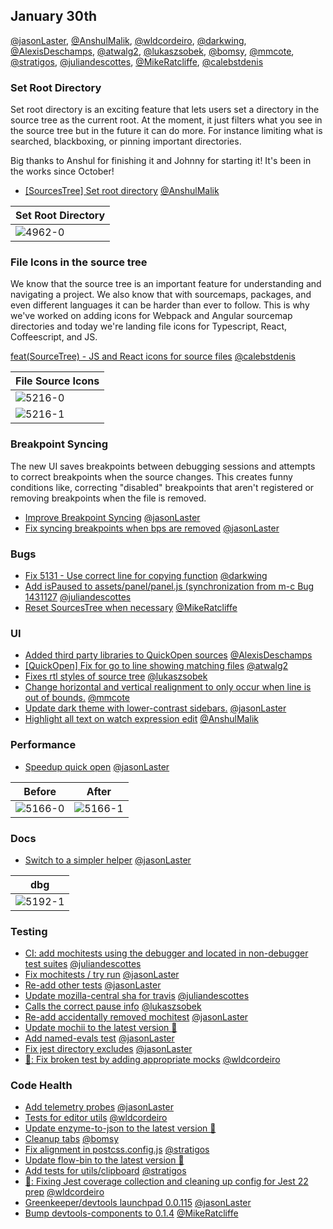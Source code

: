 ## January 30th


[@jasonLaster], [@AnshulMalik], [@wldcordeiro], [@darkwing], [@AlexisDeschamps], [@atwalg2], [@lukaszsobek], [@bomsy], [@mmcote], [@stratigos], [@juliandescottes], [@MikeRatcliffe], [@calebstdenis]


### Set Root Directory

Set root directory is an exciting feature that lets users set a directory in the source tree as the current root. At the moment, it just filters what you see in the source tree but in the future it can do more. For instance limiting what is searched, blackboxing, or pinning important directories.

Big thanks to Anshul for finishing it and Johnny for starting it! It's been in the works since October!

+ [[SourcesTree] Set root directory][4962] [@AnshulMalik]

| Set Root Directory |
|--|
| ![4962-0] |

### File Icons in the source tree

We know that the source tree is an important feature for understanding and navigating a project.
We also know that with sourcemaps, packages, and even different languages it can be harder than ever to follow. This is why we've worked on adding icons for Webpack and Angular sourcemap directories and today we're landing file icons for Typescript, React, Coffeescript, and JS.

[feat(SourceTree) - JS and React icons for source files][5216] [@calebstdenis]


| File Source Icons |
|--|
| ![5216-0] |
| ![5216-1] |

### Breakpoint Syncing

The new UI saves breakpoints between debugging sessions and attempts to correct breakpoints when the source changes. This creates funny conditions like, correcting "disabled" breakpoints that aren't registered or removing breakpoints when the file is removed.

+ [Improve Breakpoint Syncing][5160] [@jasonLaster]
+ [Fix syncing breakpoints when bps are removed][5176] [@jasonLaster]

### Bugs

+ [Fix 5131 - Use correct line for copying function][5147] [@darkwing]
+ [Add isPaused to assets/panel/panel.js (synchronization from m-c Bug 1431127][5194] [@juliandescottes]
+ [Reset SourcesTree when necessary][5200] [@MikeRatcliffe]

### UI


+ [Added third party libraries to QuickOpen sources][5154] [@AlexisDeschamps]
+ [[QuickOpen] Fix for go to line showing matching files][5161] [@atwalg2]
+ [Fixes rtl styles of source tree][5180] [@lukaszsobek]
+ [Change horizontal and vertical realignment to only occur when line is out of bounds.][5182] [@mmcote]
+ [Update dark theme with lower-contrast sidebars.][5196] [@jasonLaster]
+ [Highlight all text on watch expression edit][5226] [@AnshulMalik]


### Performance

+ [Speedup quick open][5166] [@jasonLaster]

| Before | After |
|--| -- |
| ![5166-0] | ![5166-1] |

### Docs

+ [Switch to a simpler helper][5192] [@jasonLaster]

| dbg |
|--|
| ![5192-1] |

### Testing

+ [CI: add mochitests using the debugger and located in non-debugger test suites][5197] [@juliandescottes]
+ [Fix mochitests / try run][5202] [@jasonLaster]
+ [Re-add other tests][5208] [@jasonLaster]
+ [Update mozilla-central sha for travis][5211] [@juliandescottes]
+ [Calls the correct pause info][5217] [@lukaszsobek]
+ [Re-add accidentally removed mochitest][5221] [@jasonLaster]
+ [Update mochii to the latest version 🚀][5227]
+ [Add named-evals test][5231] [@jasonLaster]
+ [Fix jest directory excludes][5236] [@jasonLaster]
+ [🐛: Fix broken test by adding appropriate mocks][5242] [@wldcordeiro]


### Code Health


+ [Add telemetry probes][4665] [@jasonLaster]
+ [Tests for editor utils][5129] [@wldcordeiro]
+ [Update enzyme-to-json to the latest version 🚀][5178]
+ [Cleanup tabs][5181] [@bomsy]
+ [Fix alignment in postcss.config.js][5183] [@stratigos]
+ [Update flow-bin to the latest version 🚀][5187]
+ [Add tests for utils/clipboard][5188] [@stratigos]
+ [🔧: Fixing Jest coverage collection and cleaning up config for Jest 22 prep][5193] [@wldcordeiro]
+ [Greenkeeper/devtools launchpad 0.0.115][5199] [@jasonLaster]
+ [Bump devtools-components to 0.1.4][5213] [@MikeRatcliffe]

[4962-0]: https://user-images.githubusercontent.com/7821757/34243491-14c5a780-e647-11e7-9c56-681fb6a581ad.gif
[5154-0]: https://user-images.githubusercontent.com/12681350/35184937-e014014a-fdc9-11e7-8897-aeb58d0f78df.png
[5154-1]: https://user-images.githubusercontent.com/12681350/35184958-21aad4c6-fdca-11e7-9f84-c259af74d12a.png
[5161-0]: https://user-images.githubusercontent.com/23143862/35191645-507af70c-fe4e-11e7-916f-5f81b1a4d53d.png
[5161-1]: https://user-images.githubusercontent.com/23143862/35191649-635a0908-fe4e-11e7-9264-b43861231a31.png
[5166-0]: https://user-images.githubusercontent.com/254562/35196375-35133da2-fe9f-11e7-9fe4-9ff478f43b56.png
[5166-1]: https://user-images.githubusercontent.com/254562/35196376-3cc11308-fe9f-11e7-871a-85f3ceaa6baf.png
[5180-0]: https://user-images.githubusercontent.com/23530054/35303238-869cd7e8-0091-11e8-9230-ad43de7bd182.gif
[5182-0]: https://user-images.githubusercontent.com/14250545/35310212-88069b4c-006d-11e8-98b3-264c0f42a803.gif
[5182-1]: https://user-images.githubusercontent.com/14250545/35310252-b9cc93f2-006d-11e8-97f3-abe4c2c6f822.gif
[5182-2]: https://user-images.githubusercontent.com/14250545/35310438-9e8d662e-006e-11e8-82c2-d2e32e6e0e40.png
[5182-3]: https://user-images.githubusercontent.com/14250545/35310441-a42199b6-006e-11e8-8c0b-88a7da7d5341.png
[5192-0]: https://user-images.githubusercontent.com/254562/35367590-1808ba10-014d-11e8-8c3a-68611e580e49.png
[5192-1]: https://user-images.githubusercontent.com/254562/35367620-4408a4ea-014d-11e8-8f63-171915194297.png
[5216-0]: https://user-images.githubusercontent.com/7321311/35461371-a19f540a-02b5-11e8-8ead-21c9a0ac595c.png
[5216-1]: https://user-images.githubusercontent.com/7321311/35461386-bbc858b8-02b5-11e8-953a-2f311a6f35c1.png
[5216-2]: https://user-images.githubusercontent.com/7321311/35461404-d5ae017e-02b5-11e8-82fb-05e3181ab3dd.png
[5221-0]: https://user-images.githubusercontent.com/254562/35477843-59041cda-039b-11e8-8960-3ae416cdb8c8.png
[5221-1]: https://user-images.githubusercontent.com/254562/35477844-590f63c4-039b-11e8-9a37-14d5ddf88be3.png
[5226-0]: https://user-images.githubusercontent.com/7821757/35484961-50a5baf6-047e-11e8-83de-033402a8529a.gif
[4665]: https://github.com/firefox-devtools/debugger.html/pull/4665
[4962]: https://github.com/firefox-devtools/debugger.html/pull/4962
[5129]: https://github.com/firefox-devtools/debugger.html/pull/5129
[5147]: https://github.com/firefox-devtools/debugger.html/pull/5147
[5154]: https://github.com/firefox-devtools/debugger.html/pull/5154
[5160]: https://github.com/firefox-devtools/debugger.html/pull/5160
[5161]: https://github.com/firefox-devtools/debugger.html/pull/5161
[5166]: https://github.com/firefox-devtools/debugger.html/pull/5166
[5176]: https://github.com/firefox-devtools/debugger.html/pull/5176
[5178]: https://github.com/firefox-devtools/debugger.html/pull/5178
[5180]: https://github.com/firefox-devtools/debugger.html/pull/5180
[5181]: https://github.com/firefox-devtools/debugger.html/pull/5181
[5182]: https://github.com/firefox-devtools/debugger.html/pull/5182
[5183]: https://github.com/firefox-devtools/debugger.html/pull/5183
[5187]: https://github.com/firefox-devtools/debugger.html/pull/5187
[5188]: https://github.com/firefox-devtools/debugger.html/pull/5188
[5192]: https://github.com/firefox-devtools/debugger.html/pull/5192
[5193]: https://github.com/firefox-devtools/debugger.html/pull/5193
[5194]: https://github.com/firefox-devtools/debugger.html/pull/5194
[5196]: https://github.com/firefox-devtools/debugger.html/pull/5196
[5197]: https://github.com/firefox-devtools/debugger.html/pull/5197
[5199]: https://github.com/firefox-devtools/debugger.html/pull/5199
[5200]: https://github.com/firefox-devtools/debugger.html/pull/5200
[5202]: https://github.com/firefox-devtools/debugger.html/pull/5202
[5207]: https://github.com/firefox-devtools/debugger.html/pull/5207
[5208]: https://github.com/firefox-devtools/debugger.html/pull/5208
[5211]: https://github.com/firefox-devtools/debugger.html/pull/5211
[5213]: https://github.com/firefox-devtools/debugger.html/pull/5213
[5216]: https://github.com/firefox-devtools/debugger.html/pull/5216
[5217]: https://github.com/firefox-devtools/debugger.html/pull/5217
[5221]: https://github.com/firefox-devtools/debugger.html/pull/5221
[5226]: https://github.com/firefox-devtools/debugger.html/pull/5226
[5227]: https://github.com/firefox-devtools/debugger.html/pull/5227
[5230]: https://github.com/firefox-devtools/debugger.html/pull/5230
[5231]: https://github.com/firefox-devtools/debugger.html/pull/5231
[5232]: https://github.com/firefox-devtools/debugger.html/pull/5232
[5236]: https://github.com/firefox-devtools/debugger.html/pull/5236
[5242]: https://github.com/firefox-devtools/debugger.html/pull/5242
[@jasonLaster]: https://github.com/jasonLaster
[@AnshulMalik]: https://github.com/AnshulMalik
[@wldcordeiro]: https://github.com/wldcordeiro
[@darkwing]: https://github.com/darkwing
[@AlexisDeschamps]: https://github.com/AlexisDeschamps
[@atwalg2]: https://github.com/atwalg2
[@lukaszsobek]: https://github.com/lukaszsobek
[@bomsy]: https://github.com/bomsy
[@mmcote]: https://github.com/mmcote
[@stratigos]: https://github.com/stratigos
[@juliandescottes]: https://github.com/juliandescottes
[@MikeRatcliffe]: https://github.com/MikeRatcliffe
[@calebstdenis]: https://github.com/calebstdenis
